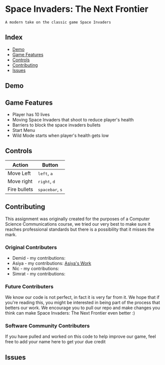 # Space Invaders: The Next Frontier
    A modern take on the classic game Space Invaders

## Index
   - [Demo](##Demo "Goto Demo")
   - [Game Features](#GameFeatures "Goto Game Features")
   - [Controls](##Controls "Goto Controls")
   - [Contributing](#Contributing "Goto Contributing")
   - [Issues](##Issues "Goto Issues")


## Demo


## Game Features
   - Player has 10 lives
   - Moving Space Invaders that shoot to reduce player's health
   - Barriers to block the space invaders bullets
   - Start Menu
   - Wild Mode starts when player's health gets low

## Controls
| Action       | Button                            |
|--------------|-----------------------------------|
| Move Left    | <kbd>left</kbd>, <kbd>a</kbd>     |
| Move right   | <kbd>right</kbd>, <kbd>d</kbd>    |
| Fire bullets | <kbd>spacebar</kbd>, <kbd>s</kbd> |


## Contributing
   This assignment was originally created for the purposes of a Computer Science Communications course, we tried our very        best to make sure it reaches professional standards but there is a possibility that it misses the mark.

### Original Contributers
* Demid - my contributions:
* Asiya - my contributions: [Asiya's Work](https://github.com/DZykov/CSC290/blob/master/AsiyasWork.rst)
* Nic - my contributions:
* Simrat - my contributions:

### Future Contributers
   We know our code is not perfect, in fact it is very far from it. We hope that if you're reading this, you might be interested in being part of the process that betters our work. We encourage you to pull our repo and make changes you think can make Space Invaders: The Next Frontier even better :)

### Software Community Contributers
   If you have pulled and worked on this code to help improve our game, feel free to add your name here to get your due credit

## Issues



